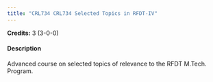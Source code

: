 ```yaml
---
title: "CRL734 CRL734 Selected Topics in RFDT-IV"
---
```

**Credits:** 3 (3-0-0)

#### Description
Advanced course on selected topics of relevance to the RFDT M.Tech. Program.
